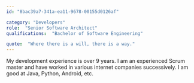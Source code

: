```yaml
---
id: "8bac39a7-341a-ea11-9678-00155d0126af"

category: "Developers"
role:  "Senior Software Architect"
qualifications:  "Bachelor of Software Engineering"

quote:  "Where there is a will, there is a way."
---
```

My development experience is over 9 years.
I am an experienced Scrum master and have worked in various internet companies successively. 
I am good at Java, Python, Android, etc.
